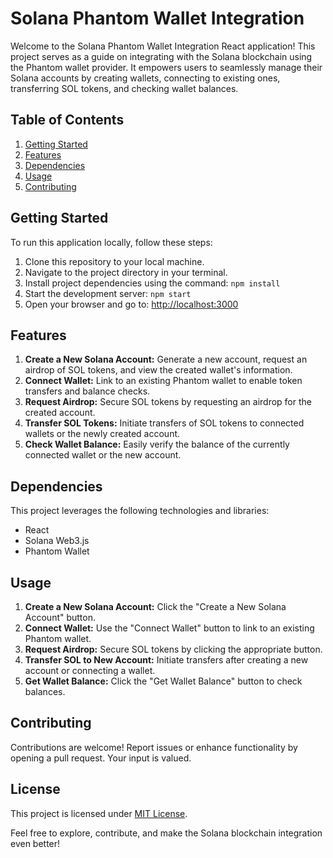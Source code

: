 # Solana Phantom Wallet Integration

Welcome to the Solana Phantom Wallet Integration React application! This project serves as a guide on integrating with the Solana blockchain using the Phantom wallet provider. It empowers users to seamlessly manage their Solana accounts by creating wallets, connecting to existing ones, transferring SOL tokens, and checking wallet balances.

## Table of Contents
1. [Getting Started](#getting-started)
2. [Features](#features)
3. [Dependencies](#dependencies)
4. [Usage](#usage)
5. [Contributing](#contributing)

## Getting Started
To run this application locally, follow these steps:

1. Clone this repository to your local machine.
2. Navigate to the project directory in your terminal.
3. Install project dependencies using the command: `npm install`
4. Start the development server: `npm start`
5. Open your browser and go to: [http://localhost:3000](http://localhost:3000)

## Features
1. **Create a New Solana Account:** Generate a new account, request an airdrop of SOL tokens, and view the created wallet's information.
2. **Connect Wallet:** Link to an existing Phantom wallet to enable token transfers and balance checks.
3. **Request Airdrop:** Secure SOL tokens by requesting an airdrop for the created account.
4. **Transfer SOL Tokens:** Initiate transfers of SOL tokens to connected wallets or the newly created account.
5. **Check Wallet Balance:** Easily verify the balance of the currently connected wallet or the new account.

## Dependencies
This project leverages the following technologies and libraries:
- React
- Solana Web3.js
- Phantom Wallet

## Usage
1. **Create a New Solana Account:** Click the "Create a New Solana Account" button.
2. **Connect Wallet:** Use the "Connect Wallet" button to link to an existing Phantom wallet.
3. **Request Airdrop:** Secure SOL tokens by clicking the appropriate button.
4. **Transfer SOL to New Account:** Initiate transfers after creating a new account or connecting a wallet.
5. **Get Wallet Balance:** Click the "Get Wallet Balance" button to check balances.

## Contributing
Contributions are welcome! Report issues or enhance functionality by opening a pull request. Your input is valued.

## License
This project is licensed under [MIT License](LICENSE.md).

Feel free to explore, contribute, and make the Solana blockchain integration even better!
